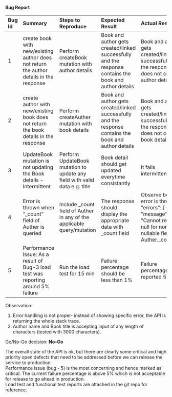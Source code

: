 **Bug Report**

| Bug Id | Summary | Steps to Reproduce | Expected Result | Actual Result | Environment | Priority |
| :---- | :---- | :---- | :---- | :---- | :---- | :---- |
| 1 | create book with new/existing author does not return the author details in the response | Perform createBook mutation with author details | Book and author  gets created/linked successfully and the response contains the book and author details | Book and author  gets created/linked successfully but the response does not contain  author details | http://demo-api.tc.staging.catapult.com:3000/graphql | High |
| 2 | create author with new/existing book does not return the book details in the response | Perform createAuther mutation with book details | Book and author  gets created/linked successfully and the response contains the book and author details | Book and author  gets created/linked successfully but the response does not contain  book details | http://demo-api.tc.staging.catapult.com:3000/graphql | High |
| 3 | UpdateBook mutation is not updating the Book details \- Intermittent | Perform UpdateBook mutation to update any field with valid data e.g. title | Book detail should get updated everytime consistantly | It fails intermittently | http://demo-api.tc.staging.catapult.com:3000/graphql | High |
| 4 | Error is thrown when “\_count” field of Auther is queried | Include \_count field of Auther in any of the applicable query/mutation | The response should display the appropriate data with \_count field | Observe below error is thrown. "errors": \[    { "message": "Cannot return null for non-nullable field Auther.\_count."}\] | http://demo-api.tc.staging.catapult.com:3000/graphql | Medium |
| 5 | Performance Issue: As a result of Bug-3 load test was reporting around 5% failure | Run the load test for 15 min | Failure percentage should be less than 1% | Failure percentage was reported 5.4% | http://demo-api.tc.staging.catapult.com:3000/graphql | Critical |

Observation:

1. Error handling is not proper- instead of showing specific error, the API is returning the whole stack trace.  
2. Author name and Book title is accepting input of any length of characters (tested with 3000 characters).

Go/No-Go decision: **No-Go**

The overall state of the API is ok, but there are clearly some critical and high priority open defects that need to be addressed before we can release the service to production.  
Performance issue (bug \- 5\) is the most concerning and hence marked as critical. The current failure percentage is above 5% which is not acceptable for release to go ahead in production.  
Load test and functional test reports are attached in the git repo for reference.  
